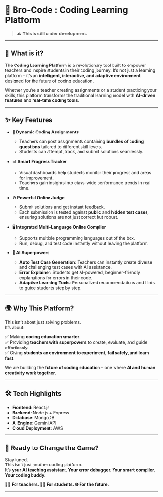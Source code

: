 # 🚀 Bro-Code : Coding Learning Platform

> ⚠️ **This is still under development.**

---

## 🌟 What is it?

The **Coding Learning Platform** is a revolutionary tool built to empower teachers and inspire students in their coding journey. It’s not just a learning platform – it’s an **intelligent, interactive, and adaptive environment** designed for the future of coding education.

Whether you’re a teacher creating assignments or a student practicing your skills, this platform transforms the traditional learning model with **AI-driven features** and **real-time coding tools**.

---

## ✨ Key Features

-   📝 **Dynamic Coding Assignments**

    -   Teachers can post assignments containing **bundles of coding questions** tailored to different skill levels.
    -   Students can attempt, track, and submit solutions seamlessly.

-   📊 **Smart Progress Tracker**

    -   Visual dashboards help students monitor their progress and areas for improvement.
    -   Teachers gain insights into class-wide performance trends in real time.

-   ⚙️ **Powerful Online Judge**

    -   Submit solutions and get instant feedback.
    -   Each submission is tested against **public** and **hidden test cases**, ensuring solutions are not just correct but robust.

-   🖥️ **Integrated Multi-Language Online Compiler**

    -   Supports multiple programming languages out of the box.
    -   Run, debug, and test code instantly without leaving the platform.

-   🤖 **AI Superpowers**
    -   **Auto Test Case Generation**: Teachers can instantly create diverse and challenging test cases with AI assistance.
    -   **Error Explainer**: Students get AI-powered, beginner-friendly explanations for errors in their code.
    -   **Adaptive Learning Tools**: Personalized recommendations and hints to guide students step by step.

---

## 🌍 Why This Platform?

This isn’t about just solving problems.  
It’s about:

✅ Making **coding education smarter**.  
✅ Providing **teachers with superpowers** to create, evaluate, and guide effortlessly.  
✅ Giving **students an environment to experiment, fail safely, and learn fast**.

We are building the **future of coding education** – one where **AI and human creativity work together**.

---

## 🛠️ Tech Highlights

-   **Frontend:** React.js
-   **Backend:** Node.js + Express
-   **Database:** MongoDB
-   **AI Engine:** Gemini API
-   **Cloud Deployment:** AWS

---

## 🚀 Ready to Change the Game?

Stay tuned.  
This isn’t just another coding platform.  
It’s **your AI teaching assistant. Your error debugger. Your smart compiler. Your coding buddy.**

**👨‍🏫 For teachers. 👩‍💻 For students. 🌐 For the future.**

---
